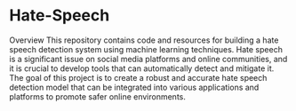 # Hate-Speech
Overview
This repository contains code and resources for building a hate speech detection system using machine learning techniques. Hate speech is a significant issue on social media platforms and online communities, and it is crucial to develop tools that can automatically detect and mitigate it. The goal of this project is to create a robust and accurate hate speech detection model that can be integrated into various applications and platforms to promote safer online environments.
